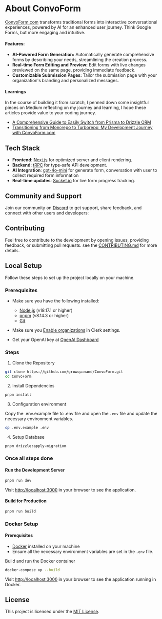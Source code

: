 # About ConvoForm

[ConvoForm.com](https://www.convoform.com/?utm_source=genai_works&utm_medium=social&utm_campaign=github_launch) transforms traditional forms into interactive conversational experiences, powered by AI for an enhanced user journey. Think Google Forms, but more engaging and intuitive.

#### Features:

- **AI-Powered Form Generation:** Automatically generate comprehensive forms by describing your needs, streamlining the creation process.
- **Real-time Form Editing and Preview:** Edit forms with live changes previewed on the same page, providing immediate feedback.
- **Customizable Submission Pages:** Tailor the submission page with your organization's branding and personalized messages.

#### Learnings

In the course of building it from scratch, I penned down some insightful pieces on Medium reflecting on my journey and learning, I hope these articles provide value to your coding journey.

- [A Comprehensive Guide to Easily Switch from Prisma to Drizzle ORM](https://medium.com/@growupanand/a-comprehensive-guide-to-easily-switch-from-prisma-to-drizzle-orm-c290f8ed8ef3)
- [Transitioning from Monorepo to Turborepo: My Development Journey with ConvoForm.com](https://medium.com/@growupanand/transitioning-from-monorepo-to-turborepo-my-development-journey-with-convoform-com-691b9d19f397)

## Tech Stack

- **Frontend**: [Next.js](https://nextjs.org) for optimized server and client rendering.
- **Backend**: [tRPC](https://trpc.io) for type-safe API development.
- **AI Integration**: [gpt-4o-mini](https://platform.openai.com/docs/models/gpt-4o-mini) for generate form, conversation with user to collect required form information
- **Real-time updates**: [Socket.io](https://socket.io/) for live form progress tracking.

## Community and Support

Join our community on [Discord](https://discord.gg/aeYtKyn2E2) to get support, share feedback, and connect with other users and developers:

## Contributing

Feel free to contribute to the development by opening issues, providing feedback, or submitting pull requests. see the [CONTRIBUTING.md](https://github.com/growupanand/ConvoForm/blob/main/CONTRIBUTING.md) for more details.


## Local Setup

Follow these steps to set up the project locally on your machine.

### Prerequisites

- Make sure you have the following installed:

  - [Node.js](https://nodejs.org/) (v18.17.1 or higher)
  - [pnpm](https://pnpm.io/) (v8.14.3 or higher)
  - [Git](https://git-scm.com/)

- Make sure you [Enable organizations](https://clerk.com/docs/organizations/overview#enable-organizations-in-your-application) in Clerk settings.

- Get your OpenAI key at [OpenAI Dashboard](https://platform.openai.com/api-keys)

### Steps

1. Clone the Repository

```bash
git clone https://github.com/growupanand/ConvoForm.git
cd ConvoForm
```

2. Install Dependencies

```bash
pnpm install
```

3. Configuration environment

Copy the .env.example file to .env file and open the `.env` file and update the necessary environment variables.
```bash
cp .env.example .env
```

4. Setup Database
```bash
pnpm drizzle:apply-migration
```
### Once all steps done

#### Run the Development Server

```bash
pnpm run dev
```

Visit [http://localhost:3000](http://localhost:3000/) in your browser to see the
application.

#### Build for Production

```bash
pnpm run build
```

### Docker Setup

#### Prerequisites
- [Docker](https://www.docker.com/get-started) installed on your machine
- Ensure all the necessary environment variables are set in the `.env` file.

Build and run the Docker container
```bash
docker-compose up --build
```

Visit [http://localhost:3000](http://localhost:3000/) in your browser to see the application running in Docker.

## License

This project is licensed under the [MIT License](https://github.com/growupanand/ConvoForm/blob/main/LICENSE).
